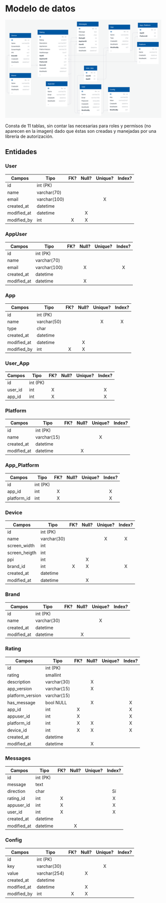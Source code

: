 # Modelo de datos

![Schema](https://github.com/gcba/hermes/raw/master/docs/images/schema.png)

Consta de 11 tablas, sin contar las necesarias para roles y permisos (no aparecen en la imagen) dado que éstas son creadas y manejadas por una librería de autorización.

## Entidades

### User

|Campos          |Tipo                  | FK?   | Null? |Unique?|Index? |
|----------------|----------------------|:-----:|:-----:|:-----:|:-----:|
|id              |int (PK)              |       |       |       |       |
|name            |varchar(70)           |       |       |       |       |
|email           |varchar(100)          |       |       |X      |       |
|created_at      |datetime              |       |       |       |       |
|modified_at     |datetime              |       |X      |       |       |
|modified_by     |int                   |X      |X      |       |       |

### AppUser

|Campos          |Tipo                  | FK?   | Null? |Unique?|Index? |
|----------------|----------------------|:-----:|:-----:|:-----:|:-----:|
|id              |int (PK)              |       |       |       |       |
|name            |varchar(70)           |       |       |       |       |
|email           |varchar(100)          |       |X      |       |X      |
|created_at      |datetime              |       |       |       |       |
|modified_at     |datetime              |       |X      |       |       |

### App

|Campos          |Tipo                  | FK?   | Null? |Unique?|Index? |
|----------------|----------------------|:-----:|:-----:|:-----:|:-----:|
|id              |int (PK)              |       |       |       |       |
|name            |varchar(50)           |       |       |X      |X      |
|type            |char                  |       |       |       |       |
|created_at      |datetime              |       |       |       |       |
|modified_at     |datetime              |       |X      |       |       |
|modified_by     |int                   |X      |X      |       |       |

### User_App

|Campos          |Tipo                  | FK?   | Null? |Unique?|Index? |
|----------------|----------------------|:-----:|:-----:|:-----:|:-----:|
|id              |int (PK)              |       |       |       |       |
|user_id         |int                   |X      |       |       |X      |
|app_id          |int                   |X      |       |       |X      |

### Platform

|Campos          |Tipo                  | FK?   | Null? |Unique?|Index? |
|----------------|----------------------|:-----:|:-----:|:-----:|:-----:|
|id              |int (PK)              |       |       |       |       |
|name            |varchar(15)           |       |       |X      |       |
|created_at      |datetime              |       |       |       |       |
|modified_at     |datetime              |       |X      |       |       |

### App_Platform

|Campos          |Tipo                  | FK?   | Null? |Unique?|Index? |
|----------------|----------------------|:-----:|:-----:|:-----:|:-----:|
|id              |int (PK)              |       |       |       |       |
|app_id          |int                   |X      |       |       |X      |
|platform_id     |int                   |X      |       |       |X      |

### Device

|Campos          |Tipo                  | FK?   | Null? |Unique?|Index? |
|----------------|----------------------|:-----:|:-----:|:-----:|:-----:|
|id              |int (PK)              |       |       |       |       |
|name            |varchar(30)           |       |       |X      |X      |
|screen_width    |int                   |       |       |       |       |
|screen_heigth   |int                   |       |       |       |       |
|ppi             |int                   |       |X      |       |       |
|brand_id        |int                   |X      |X      |       |X      |
|created_at      |datetime              |       |       |       |       |
|modified_at     |datetime              |       |X      |       |       |

### Brand

|Campos          |Tipo                  | FK?   | Null? |Unique?|Index? |
|----------------|----------------------|:-----:|:-----:|:-----:|:-----:|
|id              |int (PK)              |       |       |       |       |
|name            |varchar(30)           |       |       |X      |       |
|created_at      |datetime              |       |       |       |       |
|modified_at     |datetime              |       |X      |       |       |

### Rating

|Campos          |Tipo                  | FK?   | Null? |Unique?|Index? |
|----------------|----------------------|:-----:|:-----:|:-----:|:-----:|
|id              |int (PK)              |       |       |       |       |
|rating          |smallint              |       |       |       |       |
|description     |varchar(30)           |       |X      |       |       |
|app_version     |varchar(15)           |       |X      |       |       |
|platform_version|varchar(15)           |       |       |       |       |
|has_message     |bool NULL             |       |X      |       |X      |
|app_id          |int                   |X      |       |       |X      |
|appuser_id      |int                   |X      |       |       |X      |
|platform_id     |int                   |X      |X      |       |X      |
|device_id       |int                   |X      |X      |       |X      |
|created_at      |datetime              |       |       |       |       |
|modified_at     |datetime              |       |X      |       |       |

### Messages

|Campos          |Tipo                  | FK?   | Null? |Unique?|Index? |
|----------------|----------------------|:-----:|:-----:|:-----:|:-----:|
|id              |int (PK)              |       |       |       |       |
|message         |text                  |       |       |       |       |
|direction       |char                  |       |       |       |Sí     |
|rating_id       |int                   |X      |       |       |X      |
|appuser_id      |int                   |X      |       |       |X      |
|user_id         |int                   |X      |       |       |X      |
|created_at      |datetime              |       |       |       |       |
|modified_at     |datetime              |       |X      |       |       |

### Config

|Campos          |Tipo                  | FK?   | Null? |Unique?|Index? |
|----------------|----------------------|:-----:|:-----:|:-----:|:-----:|
|id              |int (PK)              |       |       |       |       |
|key             |varchar(30)           |       |       |X      |       |
|value           |varchar(254)          |       |X      |       |       |
|created_at      |datetime              |       |       |       |       |
|modified_at     |datetime              |       |X      |       |       |
|modified_by     |int                   |X      |X      |       |       |